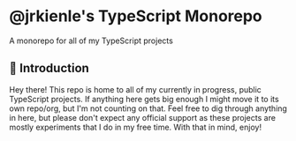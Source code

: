 # @jrkienle's TypeScript Monorepo

A monorepo for all of my TypeScript projects

## 👋 Introduction

Hey there! This repo is home to all of my currently in progress, public TypeScript projects. If
anything here gets big enough I might move it to its own repo/org, but I'm not counting on that.
Feel free to dig through anything in here, but please don't expect any official support as these
projects are mostly experiments that I do in my free time. With that in mind, enjoy!
